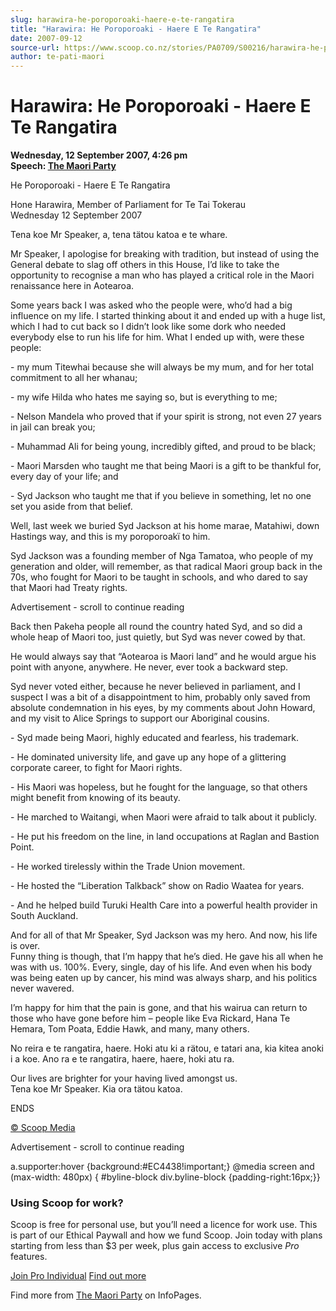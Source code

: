 ```yaml
---
slug: harawira-he-poroporoaki-haere-e-te-rangatira
title: "Harawira: He Poroporoaki - Haere E Te Rangatira"
date: 2007-09-12
source-url: https://www.scoop.co.nz/stories/PA0709/S00216/harawira-he-poroporoaki-haere-e-te-rangatira.htm
author: te-pati-maori
---
```

Harawira: He Poroporoaki - Haere E Te Rangatira
===============================================

**Wednesday, 12 September 2007, 4:26 pm**  
**Speech: [The Maori Party](https://info.scoop.co.nz/The_Maori_Party)**

He Poroporoaki - Haere E Te Rangatira

Hone Harawira, Member of Parliament for Te Tai Tokerau  
Wednesday 12 September 2007

Tena koe Mr Speaker, a, tena tätou katoa e te whare.

Mr Speaker, I apologise for breaking with tradition, but instead of using the General debate to slag off others in this House, I’d like to take the opportunity to recognise a man who has played a critical role in the Maori renaissance here in Aotearoa.

Some years back I was asked who the people were, who’d had a big influence on my life. I started thinking about it and ended up with a huge list, which I had to cut back so I didn’t look like some dork who needed everybody else to run his life for him. What I ended up with, were these people:

\- my mum Titewhai because she will always be my mum, and for her total commitment to all her whanau;

\- my wife Hilda who hates me saying so, but is everything to me;

\- Nelson Mandela who proved that if your spirit is strong, not even 27 years in jail can break you;

\- Muhammad Ali for being young, incredibly gifted, and proud to be black;

\- Maori Marsden who taught me that being Maori is a gift to be thankful for, every day of your life; and

\- Syd Jackson who taught me that if you believe in something, let no one set you aside from that belief.

Well, last week we buried Syd Jackson at his home marae, Matahiwi, down Hastings way, and this is my poroporoakï to him.

Syd Jackson was a founding member of Nga Tamatoa, who people of my generation and older, will remember, as that radical Maori group back in the 70s, who fought for Maori to be taught in schools, and who dared to say that Maori had Treaty rights.

Advertisement - scroll to continue reading





Back then Pakeha people all round the country hated Syd, and so did a whole heap of Maori too, just quietly, but Syd was never cowed by that.

He would always say that “Aotearoa is Maori land” and he would argue his point with anyone, anywhere. He never, ever took a backward step.

Syd never voted either, because he never believed in parliament, and I suspect I was a bit of a disappointment to him, probably only saved from absolute condemnation in his eyes, by my comments about John Howard, and my visit to Alice Springs to support our Aboriginal cousins.

\- Syd made being Maori, highly educated and fearless, his trademark.

\- He dominated university life, and gave up any hope of a glittering corporate career, to fight for Maori rights.

\- His Maori was hopeless, but he fought for the language, so that others might benefit from knowing of its beauty.

\- He marched to Waitangi, when Maori were afraid to talk about it publicly.

\- He put his freedom on the line, in land occupations at Raglan and Bastion Point.

\- He worked tirelessly within the Trade Union movement.

\- He hosted the “Liberation Talkback” show on Radio Waatea for years.

\- And he helped build Turuki Health Care into a powerful health provider in South Auckland.

And for all of that Mr Speaker, Syd Jackson was my hero. And now, his life is over.  
Funny thing is though, that I’m happy that he’s died. He gave his all when he was with us. 100%. Every, single, day of his life. And even when his body was being eaten up by cancer, his mind was always sharp, and his politics never wavered.

I’m happy for him that the pain is gone, and that his wairua can return to those who have gone before him – people like Eva Rickard, Hana Te Hemara, Tom Poata, Eddie Hawk, and many, many others.

No reira e te rangatira, haere. Hoki atu ki a rätou, e tatari ana, kia kitea anoki i a koe. Ano ra e te rangatira, haere, haere, hoki atu ra.

Our lives are brighter for your having lived amongst us.  
Tena koe Mr Speaker. Kia ora tätou katoa.

  
ENDS

[© Scoop Media](http://www.scoop.co.nz/about/terms.html)  

Advertisement - scroll to continue reading



a.supporter:hover {background:#EC4438!important;} @media screen and (max-width: 480px) { #byline-block div.byline-block {padding-right:16px;}}

### Using Scoop for work?

Scoop is free for personal use, but you’ll need a licence for work use. This is part of our Ethical Paywall and how we fund Scoop. Join today with plans starting from less than $3 per week, plus gain access to exclusive _Pro_ features.  
  
[Join Pro Individual](https://pro.scoop.co.nz/Individual/?from=ProIn24) [Find out more](https://pro.scoop.co.nz/using-scoop-for-work/?from=ProIn24)

Find more from [The Maori Party](https://info.scoop.co.nz/The_Maori_Party) on InfoPages.